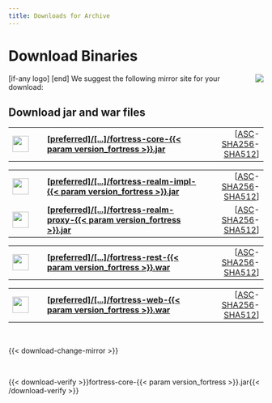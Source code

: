 ```yaml
---
title: Downloads for Archive
---
```


# Download Binaries

<p>
    [if-any logo]
    <a href="[link]"><img align="right" src="[logo]" border="0" /></a>
    [end]
    We suggest the following mirror site for your download:
</p>

## Download jar and war files

<p>
    <div class="download">
        <table width="100%" class="noBorder">
            <tr>
                <td>
                    <img src="/images/download.png" width="32" height="32" border="0"/>
                </td>
                <td>&nbsp;</td>
                <td>
                    <a href="[preferred]/directory/fortress/dist/{{< param version_fortress >}}/fortress-core-{{< param version_fortress >}}.jar">
                        <strong>
                            [preferred]/&#91;...&#93;/fortress-core-{{< param version_fortress >}}.jar
                        </strong>
                    </a>
                </td>
                <td align="right">
                    [<a href="https://downloads.apache.org/directory/fortress/dist/{{< param version_fortress >}}/fortress-core-{{< param version_fortress >}}.jar.asc">ASC</a>-<a href="https://downloads.apache.org/directory/fortress/dist/{{< param version_fortress >}}/fortress-core-{{< param version_fortress >}}.jar.sha256">SHA256</a>-<a href="https://downloads.apache.org/directory/fortress/dist/{{< param version_fortress >}}/fortress-core-{{< param version_fortress >}}.jar.sha512">SHA512</a>]
                </td>
            </tr>
        </table>
    </div>
</p>
<p>
    <div class="download">
        <table width="100%" class="noBorder">
            <tr>
                <td>
                    <img src="/images/download.png" width="32" height="32" border="0"/>
                </td>
                <td>&nbsp;</td>
                <td>
                    <a href="[preferred]/directory/fortress/dist/{{< param version_fortress >}}/fortress-realm-impl-{{< param version_fortress >}}.jar">
                        <strong>
                            [preferred]/&#91;...&#93;/fortress-realm-impl-{{< param version_fortress >}}.jar
                        </strong>
                    </a>
                </td>
                <td align="right">
                    [<a href="https://downloads.apache.org/directory/fortress/dist/{{< param version_fortress >}}/fortress-realm-impl-{{< param version_fortress >}}.jar.asc">ASC</a>-<a href="https://downloads.apache.org/directory/fortress/dist/{{< param version_fortress >}}/fortress-realm-impl-{{< param version_fortress >}}.jar.sha256">SHA256</a>-<a href="https://downloads.apache.org/directory/fortress/dist/{{< param version_fortress >}}/fortress-realm-impl-{{< param version_fortress >}}.jar.sha512">SHA512</a>]
                </td>
            </tr>
            <tr>
                <td>
                    <img src="/images/download.png" width="32" height="32" border="0"/>
                </td>
                <td>&nbsp;</td>
                <td>
                    <a href="[preferred]/directory/fortress/dist/{{< param version_fortress >}}/fortress-realm-proxy-{{< param version_fortress >}}.jar">
                        <strong>
                            [preferred]/&#91;...&#93;/fortress-realm-proxy-{{< param version_fortress >}}.jar
                        </strong>
                    </a>
                </td>
                <td align="right">
                    [<a href="https://downloads.apache.org/directory/fortress/dist/{{< param version_fortress >}}/fortress-realm-proxy-{{< param version_fortress >}}.jar.asc">ASC</a>-<a href="https://downloads.apache.org/directory/fortress/dist/{{< param version_fortress >}}/fortress-realm-proxy-{{< param version_fortress >}}.jar.sha256">SHA256</a>-<a href="https://downloads.apache.org/directory/fortress/dist/{{< param version_fortress >}}/fortress-realm-proxy-{{< param version_fortress >}}.jar.sha512">SHA512</a>]
                </td>
            </tr>
        </table>
    </div>
</p>
<p>
    <div class="download">
        <table width="100%" class="noBorder">
            <tr>
                <td>
                    <img src="/images/download.png" width="32" height="32" border="0"/>
                </td>
                <td>&nbsp;</td>
                <td>
                    <a href="[preferred]/directory/fortress/dist/{{< param version_fortress >}}/fortress-rest-{{< param version_fortress >}}.war">
                        <strong>
                            [preferred]/&#91;...&#93;/fortress-rest-{{< param version_fortress >}}.war
                        </strong>
                    </a>
                </td>
                <td align="right">
                    [<a href="https://downloads.apache.org/directory/fortress/dist/{{< param version_fortress >}}/fortress-rest-{{< param version_fortress >}}.war.asc">ASC</a>-<a href="https://downloads.apache.org/directory/fortress/dist/{{< param version_fortress >}}/fortress-rest-{{< param version_fortress >}}.war.sha256">SHA256</a>-<a href="https://downloads.apache.org/directory/fortress/dist/{{< param version_fortress >}}/fortress-rest-{{< param version_fortress >}}.war.sha512">SHA512</a>]
                </td>
            </tr>
        </table>
    </div>
</p>
<p>
    <div class="download">
        <table width="100%" class="noBorder">
            <tr>
                <td>
                    <img src="/images/download.png" width="32" height="32" border="0"/>
                </td>
                <td>&nbsp;</td>
                <td>
                    <a href="[preferred]/directory/fortress/dist/{{< param version_fortress >}}/fortress-web-{{< param version_fortress >}}.war">
                        <strong>
                            [preferred]/&#91;...&#93;/fortress-web-{{< param version_fortress >}}.war
                        </strong>
                    </a>
                </td>
                <td align="right">
                    [<a href="https://downloads.apache.org/directory/fortress/dist/{{< param version_fortress >}}/fortress-web-{{< param version_fortress >}}.war.asc">ASC</a>-<a href="https://downloads.apache.org/directory/fortress/dist/{{< param version_fortress >}}/fortress-web-{{< param version_fortress >}}.war.sha256">SHA256</a>-<a href="https://downloads.apache.org/directory/fortress/dist/{{< param version_fortress >}}/fortress-web-{{< param version_fortress >}}.war.sha512">SHA512</a>]
                </td>
            </tr>
        </table>
    </div>
</p>

<p>&nbsp;</p>

{{< download-change-mirror >}}

<p>&nbsp;</p>

{{< download-verify >}}fortress-core-{{< param version_fortress >}}.jar{{< /download-verify >}}

